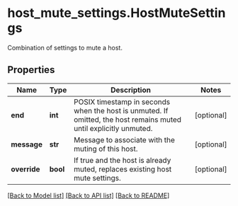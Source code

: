 # host_mute_settings.HostMuteSettings

Combination of settings to mute a host.
## Properties
Name | Type | Description | Notes
------------ | ------------- | ------------- | -------------
**end** | **int** | POSIX timestamp in seconds when the host is unmuted. If omitted, the host remains muted until explicitly unmuted. | [optional] 
**message** | **str** | Message to associate with the muting of this host. | [optional] 
**override** | **bool** | If true and the host is already muted, replaces existing host mute settings. | [optional] 

[[Back to Model list]](../README.md#documentation-for-models) [[Back to API list]](../README.md#documentation-for-api-endpoints) [[Back to README]](../README.md)


